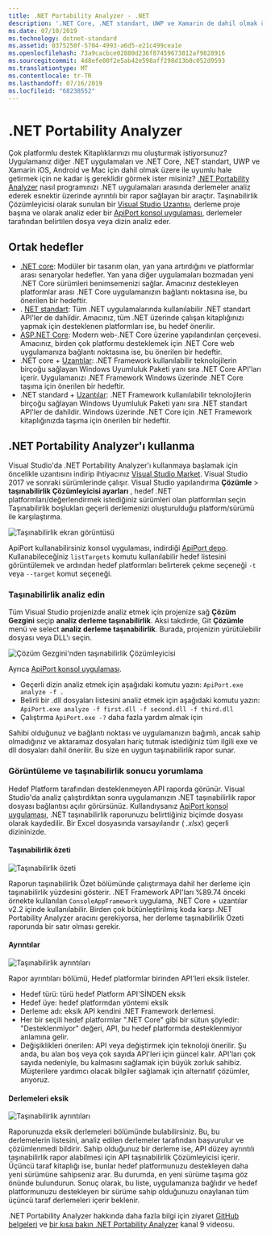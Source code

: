 ```yaml
---
title: .NET Portability Analyzer - .NET
description: '.NET Core, .NET standart, UWP ve Xamarin de dahil olmak üzere çeşitli .NET uygulamaları arasında nasıl taşınabilir kodunuz: değerlendirilecek .NET Portability Analyzer aracını kullanmayı öğrenin.'
ms.date: 07/10/2019
ms.technology: dotnet-standard
ms.assetid: 0375250f-5704-4993-a6d5-e21c499cea1e
ms.openlocfilehash: 73a9cacbce02880d236f87459673812af9828916
ms.sourcegitcommit: 4d8efe00f2e5ab42e598aff298d13b8c052d9593
ms.translationtype: MT
ms.contentlocale: tr-TR
ms.lasthandoff: 07/16/2019
ms.locfileid: "68238552"
---
```

# <a name="the-net-portability-analyzer"></a>.NET Portability Analyzer

Çok platformlu destek Kitaplıklarınızı mu oluşturmak istiyorsunuz? Uygulamanız diğer .NET uygulamaları ve .NET Core, .NET standart, UWP ve Xamarin iOS, Android ve Mac için dahil olmak üzere ile uyumlu hale getirmek için ne kadar iş gereklidir görmek ister misiniz? [.NET Portability Analyzer](https://github.com/microsoft/dotnet-apiport) nasıl programınızı .NET uygulamaları arasında derlemeler analiz ederek esnektir üzerinde ayrıntılı bir rapor sağlayan bir araçtır. Taşınabilirlik Çözümleyicisi olarak sunulan bir [Visual Studio Uzantısı](https://marketplace.visualstudio.com/items?itemName=ConnieYau.NETPortabilityAnalyzer), derleme proje başına ve olarak analiz eder bir [ApiPort konsol uygulaması](https://aka.ms/apiportdownload), derlemeler tarafından belirtilen dosya veya dizin analiz eder.

## <a name="common-targets"></a>Ortak hedefler

* [.NET core](../../core/index.md): Modüler bir tasarım olan, yan yana artırdığını ve platformlar arası senaryolar hedefler. Yan yana diğer uygulamaları bozmadan yeni .NET Core sürümleri benimsemenizi sağlar. Amacınız destekleyen platformlar arası .NET Core uygulamanızın bağlantı noktasına ise, bu önerilen bir hedeftir. 
* . [NET standart](../../standard/net-standard.md): Tüm .NET uygulamalarında kullanılabilir .NET standart API'ler de dahildir. Amacınız, tüm .NET üzerinde çalışan kitaplığınızı yapmak için desteklenen platformları ise, bu hedef önerilir.  
* [ASP.NET Core](/aspnet/core): Modern web-.NET Core üzerine yapılandırılan çerçevesi. Amacınız, birden çok platformu desteklemek için .NET Core web uygulamanıza bağlantı noktasına ise, bu önerilen bir hedeftir.
* .NET core + [Uzantılar](../../core/porting/windows-compat-pack.md): .NET Framework kullanılabilir teknolojilerin birçoğu sağlayan Windows Uyumluluk Paketi yanı sıra .NET Core API'ları içerir. Uygulamanızı .NET Framework Windows üzerinde .NET Core taşıma için önerilen bir hedeftir.
* .NET standard + [Uzantılar](../../core/porting/windows-compat-pack.md): .NET Framework kullanılabilir teknolojilerin birçoğu sağlayan Windows Uyumluluk Paketi yanı sıra .NET standart API'ler de dahildir. Windows üzerinde .NET Core için .NET Framework kitaplığınızda taşıma için önerilen bir hedeftir.

## <a name="how-to-use-the-net-portability-analyzer"></a>.NET Portability Analyzer'ı kullanma

Visual Studio'da .NET Portability Analyzer'ı kullanmaya başlamak için öncelikle uzantısını indirip ihtiyacınız [Visual Studio Market](https://marketplace.visualstudio.com/items?itemName=ConnieYau.NETPortabilityAnalyzer). Visual Studio 2017 ve sonraki sürümlerinde çalışır. Visual Studio yapılandırma **Çözümle** > **taşınabilirlik Çözümleyicisi ayarları** , hedef .NET platformları/değerlendirmek istediğiniz sürümleri olan platformları seçin Taşınabilirlik boşlukları geçerli derlemenizi oluşturulduğu platform/sürümü ile karşılaştırma.

![Taşınabilirlik ekran görüntüsü](./media/portability-analyzer/portability-screenshot.png)

ApiPort kullanabilirsiniz konsol uygulaması, indirdiği [ApiPort depo](http://aka.ms/apiportdownload). Kullanabileceğiniz `listTargets` komutu kullanılabilir hedef listesini görüntülemek ve ardından hedef platformları belirterek çekme seçeneği `-t` veya `--target` komut seçeneği. 

### <a name="analyze-portability"></a>Taşınabilirlik analiz edin
Tüm Visual Studio projenizde analiz etmek için projenize sağ **Çözüm Gezgini** seçip **analiz derleme taşınabilirlik**. Aksi takdirde, Git **Çözümle** menü ve select **analiz derleme taşınabilirlik**. Burada, projenizin yürütülebilir dosyası veya DLL'ı seçin.

![Çözüm Gezgini'nden taşınabilirlik Çözümleyicisi](./media/portability-analyzer/portability-solution-explorer.png)

Ayrıca [ApiPort konsol uygulaması](https://aka.ms/apiportdownload). 

* Geçerli dizin analiz etmek için aşağıdaki komutu yazın: `ApiPort.exe analyze -f .`
* Belirli bir .dll dosyaları listesini analiz etmek için aşağıdaki komutu yazın: `ApiPort.exe analyze -f first.dll -f second.dll -f third.dll`
* Çalıştırma `ApiPort.exe -?` daha fazla yardım almak için

Sahibi olduğunuz ve bağlantı noktası ve uygulamanızın bağımlı, ancak sahip olmadığınız ve aktaramaz dosyaları hariç tutmak istediğiniz tüm ilgili exe ve dll dosyaları dahil önerilir. Bu size en uygun taşınabilirlik rapor sunar.  

### <a name="view-and-interpret-portability-result"></a>Görüntüleme ve taşınabilirlik sonucu yorumlama

Hedef Platform tarafından desteklenmeyen API raporda görünür. Visual Studio'da analiz çalıştırdıktan sonra uygulamanızın .NET taşınabilirlik rapor dosyası bağlantısı açılır görürsünüz. Kullandıysanız [ApiPort konsol uygulaması](https://aka.ms/apiportdownload), .NET taşınabilirlik raporunuzu belirttiğiniz biçimde dosyası olarak kaydedilir. Bir Excel dosyasında varsayılandır ( *.xlsx*) geçerli dizininizde.

#### <a name="portability-summary"></a>Taşınabilirlik özeti 

![Taşınabilirlik özeti](./media/portability-analyzer/portabilitysummary.png)

Raporun taşınabilirlik Özet bölümünde çalıştırmaya dahil her derleme için taşınabilirlik yüzdesini gösterir. .NET Framework API'ları %89.74 önceki örnekte kullanılan `ConsoleAppFramework` uygulama, .NET Core + uzantılar v2.2 içinde kullanılabilir. Birden çok bütünleştirilmiş koda karşı .NET Portability Analyzer aracını gerekiyorsa, her derleme taşınabilirlik Özeti raporunda bir satır olması gerekir.

#### <a name="details"></a>Ayrıntılar

![Taşınabilirlik ayrıntıları](./media/portability-analyzer/portabilitydetails.png)

Rapor ayrıntıları bölümü, Hedef platformlar birinden API'leri eksik listeler. 

- Hedef türü: türü hedef Platform API'SİNDEN eksik 
- Hedef üye: hedef platformdan yöntemi eksik 
- Derleme adı: eksik API kendini .NET Framework derlemesi. 
- Her bir seçili hedef platformlar ".NET Core" gibi bir sütun şöyledir: "Desteklenmiyor" değeri, API, bu hedef platformda desteklenmiyor anlamına gelir. 
- Değişiklikleri önerilen: API veya değiştirmek için teknoloji önerilir. Şu anda, bu alan boş veya çok sayıda API'leri için güncel kalır. API'ları çok sayıda nedeniyle, bu kalmasını sağlamak için büyük zorluk sahibiz. Müşterilere yardımcı olacak bilgiler sağlamak için alternatif çözümler, arıyoruz.

#### <a name="missing-assemblies"></a>Derlemeleri eksik

![Taşınabilirlik ayrıntıları](./media/portability-analyzer/missingassemblies.png)

Raporunuzda eksik derlemeleri bölümünde bulabilirsiniz. Bu, bu derlemelerin listesini, analiz edilen derlemeler tarafından başvurulur ve çözümlenmedi bildirir. Sahip olduğunuz bir derleme ise, API düzey ayrıntılı taşınabilirlik rapor alabilmesi için API taşınabilirlik Çözümleyicisi içerir. Üçüncü taraf kitaplığı ise, bunlar hedef platformunuzu destekleyen daha yeni sürümüne sahipseniz arar. Bu durumda, en yeni sürüme taşıma göz önünde bulundurun. Sonuç olarak, bu liste, uygulamanıza bağlıdır ve hedef platformunuzu destekleyen bir sürüme sahip olduğunuzu onaylanan tüm üçüncü taraf derlemeleri içerir beklenir.  

.NET Portability Analyzer hakkında daha fazla bilgi için ziyaret [GitHub belgeleri](https://github.com/Microsoft/dotnet-apiport#documentation) ve [bir kısa bakın .NET Portability Analyzer](https://channel9.msdn.com/Blogs/Seth-Juarez/A-Brief-Look-at-the-NET-Portability-Analyzer) kanal 9 videosu.
